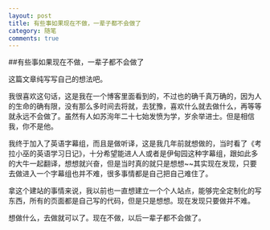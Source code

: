 ```yaml
---
layout: post
title: 有些事如果现在不做，一辈子都不会做了
category: 随笔
comments: true
---
```


##有些事如果现在不做，一辈子都不会做了

这篇文章纯写写自己的想法吧。

我很喜欢这句话，这是我在一个博客里面看到的，不过也的确千真万确的，因为人的生命的确有限，没有那么多时间去将就，去犹豫，喜欢什么就去做什么，再等等就永远不会做了。虽然有人如苏洵年二十七始发愤为学，岁余举进士。但是相信我，你不是他。

我终于加入了英语字幕组，而且是做听译，这是我几年前就想做的，当时看了《考拉小巫的英语学习日记》，十分希望能进人人或者是伊甸园这种字幕组，跟如此多的大牛一起翻译，想想就兴奋，但是当时真的就只是想想~~其实现在发现，只要去做进入一个字幕组也并不难，很多事情都是自己把自己难住了。

拿这个建站的事情来说，我以前也一直想建立一个个人站点，能够完全定制化的写东西，所有的页面都是自己写的代码，但是只是想想。现在发现只要做并不难。

想做什么，去做就可以了。现在不做，以后一辈子都不会做了。
